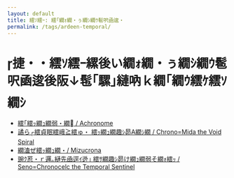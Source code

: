 ```yaml
---
layout: default
title: 繧ｿ繧ｰ: 繧｢繝ｫ繝・ぅ繝ｼ繝ｳ髱呎凾逡・
permalink: /tags/ardeen-temporal/
---
```

# 捷・・繧ｿ繧ｰ縲後い繝ｫ繝・ぅ繝ｼ繝ｳ髱呎凾逡後阪↓髢｢騾｣縺吶ｋ繝｢繝ｳ繧ｹ繧ｿ繝ｼ

- [繧｢繧ｯ繝ｭ繝弱・繝 / Achronome](/monsterdex/monster/Achronome.html)
- [譎ら┌繧貞眠繧峨≧繧ゅ・ 繧ｯ繝ｭ繝趣ｼ昴Α繝ｼ繝 / Chrono=Mida the Void Spiral](/monsterdex/monster/Chrono=Mida.html)
- [繝溘ぜ繧ｯ繝ｭ繝・/ Mizucrona](/monsterdex/monster/Mizucrona.html)
- [豌ｸ荵・ｒ邏｡縺先凾逕ｲ迯｣ 繧ｻ繝趣ｼ昴け繝ｭ繝弱そ繝ｫ繧ｯ / Seno=Chronocelc the Temporal Sentinel](/monsterdex/monster/Seno=Chronocelc.html)